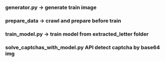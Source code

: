 ### generator.py -> generate train image
### prepare_data -> crawl and prepare before train
### train_model.py -> train model from extracted_letter folder
### solve_captchas_with_model.py API detect captcha by base64 img
